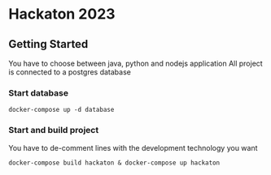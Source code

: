 # Hackaton 2023

## Getting Started

You have to choose between java, python and nodejs application
All project is connected to a postgres database

### Start database

```
docker-compose up -d database
```


### Start and build project

You have to de-comment lines with the development technology you want

```
docker-compose build hackaton & docker-compose up hackaton
```